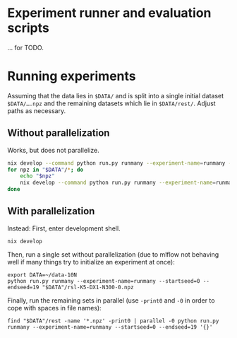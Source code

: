 # Experiment runner and evaluation scripts


… for TODO.


# Running experiments


Assuming that the data lies in `$DATA/` and is split into a single initial
dataset `$DATA/….npz` and the remaining datasets which lie in `$DATA/rest/`.
Adjust paths as necessary.


## Without parallelization


Works, but does not parallelize.

```bash
nix develop --command python run.py runmany --experiment-name=runmany --startseed=0 --endseed=19 "$DATA"/….npz
for npz in "$DATA"/*; do
    echo "$npz"
    nix develop --command python run.py runmany --experiment-name=runmany --startseed=0 --endseed=19 "$npz"
done
```


## With parallelization


Instead: First, enter development shell.

```
nix develop
```


Then, run a single set without parallelization (due to mlflow not behaving well
if many things try to initialize an experiment at once):

```
export DATA=~/data-10N
python run.py runmany --experiment-name=runmany --startseed=0 --endseed=19 "$DATA"/rsl-K5-DX1-N300-0.npz
```

Finally, run the remaining sets in parallel (use `-print0` and `-0` in order to
cope with spaces in file names):


```
find "$DATA"/rest -name '*.npz' -print0 | parallel -0 python run.py runmany --experiment-name=runmany --startseed=0 --endseed=19 '{}'
```
